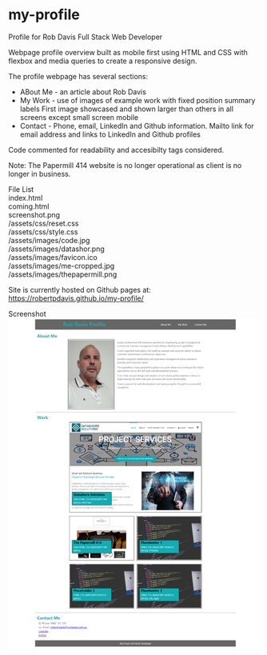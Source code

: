 # my-profile

Profile for Rob Davis Full Stack Web Developer

Webpage profile overview built as mobile first using HTML and CSS with flexbox and media queries to create a responsive design. 

The profile webpage has several sections:

* ABout Me - an article about Rob Davis
* My Work -  use of images of example work with fixed position summary labels
             First image showcased and shown larger than others in all screens
             except small screen mobile
* Contact -  Phone, email, LinkedIn and Github information. Mailto link for email 
             address and links to LinkedIn and Github profiles

Code commented for readability and accesibilty tags considered.

Note: The Papermill 414 website is no longer operational as client is no longer in business.

File List <br/>
index.html <br/>
coming.html <br/>
screenshot.png <br/>
/assets/css/reset.css <br/>
/assets/css/style.css <br/>
/assets/images/code.jpg <br/>
/assets/images/datashor.png <br/>
/assets/images/favicon.ico <br/>
/assets/images/me-cropped.jpg <br/>
/assets/images/thepapermill.png <br/>

Site is currently hosted on Github pages at: https://robertpdavis.github.io/my-profile/ 

Screenshot
![Webpage screenshot](https://github.com/robertpdavis/my-profile/blob/main/screenshot.png "Screenshot of webpage")